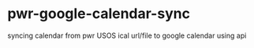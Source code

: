 # pwr-google-calendar-sync
syncing calendar from pwr USOS ical url/file to google calendar using api
